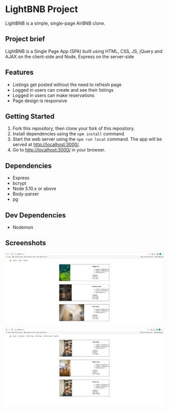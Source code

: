 # LightBNB Project

LightBNB is a simple, single-page AirBNB clone.

## Project brief

LightBNB is a Single Page App (SPA) built using HTML, CSS, JS, jQuery and AJAX on the client-side and Node, Express on the server-side

## Features

- Listings get posted without the need to refresh page
- Logged in users can create and see their listings
- Logged in users can make reservations
- Page design is responsive

## Getting Started

1. Fork this repository, then clone your fork of this repository.
2. Install dependencies using the `npm install` command.
3. Start the web server using the `npm run local` command. The app will be served at <http://localhost:3000/>.
4. Go to <http://localhost:3000/> in your browser.

## Dependencies

- Express
- bcrypt
- Node 5.10.x or above
- Body-parser
- pg

## Dev Dependencies

- Nodemon

## Screenshots
![ index_page ](docs/index.png)

![ my_listings ](docs/my_listings.png)
